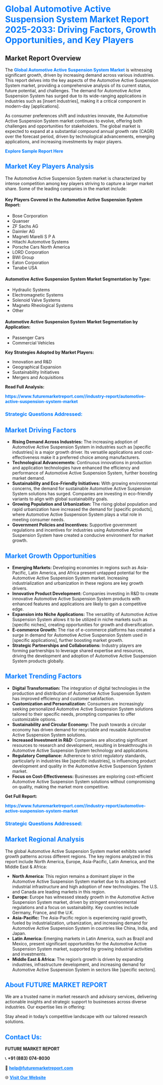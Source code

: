 <h1 style="color: #007BFF;">Global Automotive Active Suspension System Market Report 2025-2033: Driving Factors, Growth Opportunities, and Key Players</h1>

<section id="overview">
<h2>Market Report Overview</h2>
<p>The <a href="https://www.futuremarketreport.com//industry-report/automotive-active-suspension-system-market" style="color: #007BFF; text-decoration: none;"><strong>Global Automotive Active Suspension System Market</strong></a> is witnessing significant growth, driven by increasing demand across various industries. This report delves into the key aspects of the Automotive Active Suspension System market, providing a comprehensive analysis of its current status, future potential, and challenges. The demand for Automotive Active Suspension System has surged due to its wide-ranging applications in industries such as [insert industries], making it a critical component in modern-day [applications].</p>
<p>As consumer preferences shift and industries innovate, the Automotive Active Suspension System market continues to evolve, offering both challenges and opportunities for stakeholders. The global market is expected to expand at a substantial compound annual growth rate (CAGR) over the forecast period, driven by technological advancements, emerging applications, and increasing investments by major players.</p>
</section>

<section id="overview">
<p><a href="https://www.futuremarketreport.com//request-sample/reportId=86997" style="color: #007BFF; text-decoration: none;"><strong>Explore Sample Report Here</strong></a></p>
</section>

<section id="key-players">
<h2 style="color: #007BFF;">Market Key Players Analysis</h2>
<p>The Automotive Active Suspension System market is characterized by intense competition among key players striving to capture a larger market share. Some of the leading companies in the market include:</p>
<h4>Key Players Covered in the Automotive Active Suspension System Report:</h4>
<ul><li>Bose Corporation</li><li>Quanser</li><li>ZF Sachs AG</li><li>Daimler AG</li><li>Magneti Marelli S P A</li><li>Hitachi Automotive Systems</li><li>Porsche Cars North America</li><li>LORD Corporation</li><li>BWI Group</li><li>Eaton Corporation</li><li>Tanabe USA</li></ul>
<h4>Automotive Active Suspension System Market Segmentation by Type:</h4>
<ul><li>Hydraulic Systems</li><li>Electromagnetic Systems</li><li>Solenoid Valve Systems</li><li>Magneto Rheological Systems</li><li>Other</li></ul>

<h4>Automotive Active Suspension System Market Segmentation by Application:</h4>
<ul><li>Passenger Cars</li><li>Commercial Vehicles</li></ul>
<p><strong>Key Strategies Adopted by Market Players:</strong></p>
<ul>
<li>Innovation and R&D</li>
<li>Geographical Expansion</li>
<li>Sustainability Initiatives</li>
<li>Mergers and Acquisitions</li>
</ul>
</section>

<section>
<p><strong>Read Full Analysis: </strong></p><a href="https://www.futuremarketreport.com//industry-report/automotive-active-suspension-system-market" style="color: #007BFF; text-decoration: none;"><strong>https://www.futuremarketreport.com//industry-report/automotive-active-suspension-system-market</strong></a>
<h3 style="color: #007BFF;">Strategic Questions Addressed:</h3>
</section>

<section id="driving-factors">
<h2 style="color: #007BFF;">Market Driving Factors</h2>
<ul>
<li><strong>Rising Demand Across Industries:</strong> The increasing adoption of Automotive Active Suspension System in industries such as [specific industries] is a major growth driver. Its versatile applications and cost-effectiveness make it a preferred choice among manufacturers.</li>
<li><strong>Technological Advancements:</strong> Continuous innovations in production and application technologies have enhanced the efficiency and performance of Automotive Active Suspension System, further boosting market demand.</li>
<li><strong>Sustainability and Eco-Friendly Initiatives:</strong> With growing environmental concerns, the demand for sustainable Automotive Active Suspension System solutions has surged. Companies are investing in eco-friendly variants to align with global sustainability goals.</li>
<li><strong>Growing Population and Urbanization:</strong> The rising global population and rapid urbanization have increased the demand for [specific products], where Automotive Active Suspension System plays a vital role in meeting consumer needs.</li>
<li><strong>Government Policies and Incentives:</strong> Supportive government regulations and incentives for industries using Automotive Active Suspension System have created a conducive environment for market growth.</li>
</ul>
</section>

<section id="growth-opportunities">
<h2 style="color: #007BFF;">Market Growth Opportunities</h2>
<ul>
<li><strong>Emerging Markets:</strong> Developing economies in regions such as Asia-Pacific, Latin America, and Africa present untapped potential for the Automotive Active Suspension System market. Increasing industrialization and urbanization in these regions are key growth drivers.</li>
<li><strong>Innovative Product Development:</strong> Companies investing in R&D to create innovative Automotive Active Suspension System products with enhanced features and applications are likely to gain a competitive edge.</li>
<li><strong>Expansion into Niche Applications:</strong> The versatility of Automotive Active Suspension System allows it to be utilized in niche markets such as [specific niches], creating opportunities for growth and diversification.</li>
<li><strong>E-commerce Growth:</strong> The rise of e-commerce platforms has created a surge in demand for Automotive Active Suspension System used in [specific applications], further boosting market growth.</li>
<li><strong>Strategic Partnerships and Collaborations:</strong> Industry players are forming partnerships to leverage shared expertise and resources, driving the development and adoption of Automotive Active Suspension System products globally.</li>
</ul>
</section>

<section id="trending-factors">
<h2 style="color: #007BFF;">Market Trending Factors</h2>
<ul>
<li><strong>Digital Transformation:</strong> The integration of digital technologies in the production and distribution of Automotive Active Suspension System has improved efficiency and customer satisfaction.</li>
<li><strong>Customization and Personalization:</strong> Consumers are increasingly seeking personalized Automotive Active Suspension System solutions tailored to their specific needs, prompting companies to offer customizable options.</li>
<li><strong>Sustainability and Circular Economy:</strong> The push towards a circular economy has driven demand for recyclable and reusable Automotive Active Suspension System solutions.</li>
<li><strong>Increased Investment in R&D:</strong> Companies are allocating significant resources to research and development, resulting in breakthroughs in Automotive Active Suspension System technology and applications.</li>
<li><strong>Regulatory Compliance:</strong> Adherence to strict regulatory standards, particularly in industries like [specific industries], is influencing product development and quality in the Automotive Active Suspension System market.</li>
<li><strong>Focus on Cost-Effectiveness:</strong> Businesses are exploring cost-efficient Automotive Active Suspension System solutions without compromising on quality, making the market more competitive.</li>
</ul>
</section>

<section>
<p><strong>Get Full Report: </strong></p><a href="https://www.futuremarketreport.com//industry-report/automotive-active-suspension-system-market" style="color: #007BFF; text-decoration: none;"><strong>https://www.futuremarketreport.com//industry-report/automotive-active-suspension-system-market</strong></a>
<h3 style="color: #007BFF;">Strategic Questions Addressed:</h3>
</section>


<section id="regional-analysis">
<h2 style="color: #007BFF;">Market Regional Analysis</h2>
<p>The global Automotive Active Suspension System market exhibits varied growth patterns across different regions. The key regions analyzed in this report include North America, Europe, Asia-Pacific, Latin America, and the Middle East & Africa:</p>
<ul>
<li><strong>North America:</strong> This region remains a dominant player in the Automotive Active Suspension System market due to its advanced industrial infrastructure and high adoption of new technologies. The U.S. and Canada are leading markets in this region.</li>
<li><strong>Europe:</strong> Europe has witnessed steady growth in the Automotive Active Suspension System market, driven by stringent environmental regulations and a focus on sustainability. Key countries include Germany, France, and the U.K.</li>
<li><strong>Asia-Pacific:</strong> The Asia-Pacific region is experiencing rapid growth, fueled by industrialization, urbanization, and increasing demand for Automotive Active Suspension System in countries like China, India, and Japan.</li>
<li><strong>Latin America:</strong> Emerging markets in Latin America, such as Brazil and Mexico, present significant opportunities for the Automotive Active Suspension System market, supported by growing industrial activities and investments.</li>
<li><strong>Middle East & Africa:</strong> The region’s growth is driven by expanding industries, infrastructure development, and increasing demand for Automotive Active Suspension System in sectors like [specific sectors].</li>
</ul>
</section>

<footer>
<h2 style="color: #007BFF;">About FUTURE MARKET REPORT</h2>
<p>We are a trusted name in market research and advisory services, delivering actionable insights and strategic support to businesses across diverse industries. Our expertise lies in offering:</p>

<p>Stay ahead in today’s competitive landscape with our tailored research solutions.</p>

<h2 style="color: #007BFF;">Contact Us:</h2>
<p><strong>FUTURE MARKET REPORT</strong></p>
<p>📞 <strong>+91 (883) 074-8030</strong></p>
<p>📧 <strong><a href="mailto:help@futuremarketreport.com" style="color: #007BFF;">help@futuremarketreport.com</a></strong></p>
<p>🌐 <strong><a href="https://www.futuremarketreport.com/" style="color: #007BFF;">Visit Our Website</a></strong></p>
</footer>